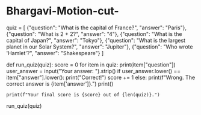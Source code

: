 # Bhargavi-Motion-cut-


quiz = [
    {"question": "What is the capital of France?", "answer": "Paris"},
    {"question": "What is 2 + 2?", "answer": "4"},
    {"question": "What is the capital of Japan?", "answer": "Tokyo"},
    {"question": "What is the largest planet in our Solar System?", "answer": "Jupiter"},
    {"question": "Who wrote 'Hamlet'?", "answer": "Shakespeare"}
]


def run_quiz(quiz):
    score = 0
    for item in quiz:
        print(item["question"])
        user_answer = input("Your answer: ").strip()
        if user_answer.lower() == item["answer"].lower():
            print("Correct!")
            score += 1
        else:
            print(f"Wrong. The correct answer is {item['answer']}.")
        print()

    print(f"Your final score is {score} out of {len(quiz)}.")


run_quiz(quiz)